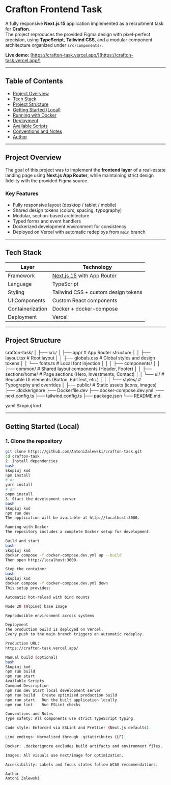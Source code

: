 # Crafton Frontend Task

A fully responsive **Next.js 15** application implemented as a recruitment task for **Crafton**.  
The project reproduces the provided Figma design with pixel-perfect precision, using **TypeScript**, **Tailwind CSS**, and a modular component architecture organized under `src/components/`.

**Live demo:** [https://crafton-task.vercel.app/](https://crafton-task.vercel.app/)

---

## Table of Contents
- [Project Overview](#project-overview)
- [Tech Stack](#tech-stack)
- [Project Structure](#project-structure)
- [Getting Started (Local)](#getting-started-local)
- [Running with Docker](#running-with-docker)
- [Deployment](#deployment)
- [Available Scripts](#available-scripts)
- [Conventions and Notes](#conventions-and-notes)
- [Author](#author)

---

## Project Overview

The goal of this project was to implement the **frontend layer** of a real-estate landing page using **Next.js App Router**, while maintaining strict design fidelity with the provided Figma source.

### Key Features
- Fully responsive layout (desktop / tablet / mobile)
- Shared design tokens (colors, spacing, typography)
- Modular, section-based architecture
- Typed forms and event handlers
- Dockerized development environment for consistency
- Deployed on Vercel with automatic redeploys from `main` branch

---

## Tech Stack

| Layer | Technology |
| ------ | ----------- |
| Framework | [Next.js 15](https://nextjs.org/) with App Router |
| Language | TypeScript |
| Styling | Tailwind CSS + custom design tokens |
| UI Components | Custom React components |
| Containerization | Docker + docker-compose |
| Deployment | Vercel |

---

## Project Structure

crafton-task/
│
├── src/
│ ├── app/ # App Router structure
│ │ ├── layout.tsx # Root layout
│ │ ├── globals.css # Global styles and design tokens
│ │ └── fonts.ts # Local font injection
│ │
│ ├── components/
│ │ ├── common/ # Shared layout components (Header, Footer)
│ │ ├── sections/home/ # Page sections (Hero, Investments, Contact)
│ │ └── ui/ # Reusable UI elements (Button, EditText, etc.)
│ │
│ └── styles/ # Typography and overrides
│
├── public/ # Static assets (icons, images)
├── .dockerignore
├── Dockerfile.dev
├── docker-compose.dev.yml
├── next.config.ts
├── tailwind.config.ts
├── package.json
└── README.md

yaml
Skopiuj kod

---

## Getting Started (Local)

### 1. Clone the repository
```bash
git clone https://github.com/AntoniZalewski/crafton-task.git
cd crafton-task
2. Install dependencies
bash
Skopiuj kod
npm install
# or
yarn install
# or
pnpm install
3. Start the development server
bash
Skopiuj kod
npm run dev
The application will be available at http://localhost:3000.

Running with Docker
The repository includes a complete Docker setup for development.

Build and start
bash
Skopiuj kod
docker compose -f docker-compose.dev.yml up --build
Then open http://localhost:3000.

Stop the container
bash
Skopiuj kod
docker compose -f docker-compose.dev.yml down
This setup provides:

Automatic hot-reload with bind mounts

Node 20 (Alpine) base image

Reproducible environment across systems

Deployment
The production build is deployed on Vercel.
Every push to the main branch triggers an automatic redeploy.

Production URL:
https://crafton-task.vercel.app/

Manual build (optional)
bash
Skopiuj kod
npm run build
npm run start
Available Scripts
Command	Description
npm run dev	Start local development server
npm run build	Create optimized production build
npm run start	Run the built application locally
npm run lint	Run ESLint checks

Conventions and Notes
Type safety: All components use strict TypeScript typing.

Code style: Enforced via ESLint and Prettier (Next.js defaults).

Line endings: Normalized through .gitattributes (LF).

Docker: .dockerignore excludes build artifacts and environment files.

Images: All visuals use next/image for optimization.

Accessibility: Labels and focus states follow WCAG recommendations.

Author
Antoni Zalewski
